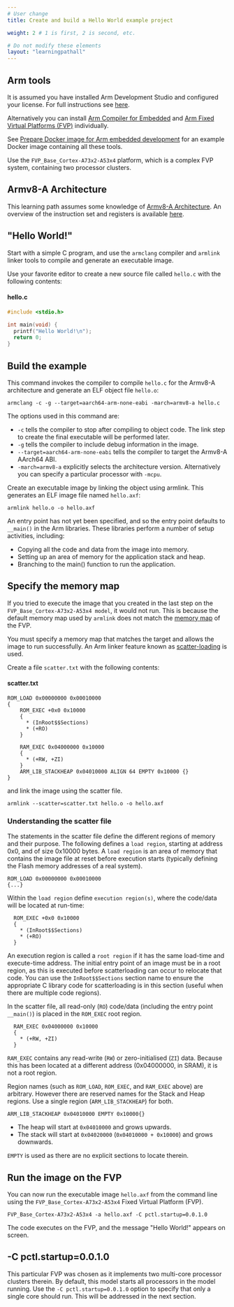 ```yaml
---
# User change
title: Create and build a Hello World example project

weight: 2 # 1 is first, 2 is second, etc.

# Do not modify these elements
layout: "learningpathall"
---
```


## Arm tools

It is assumed you have installed Arm Development Studio and configured your license. For full instructions see [here](/install-guides/armds/).

Alternatively you can install [Arm Compiler for Embedded](/install-guides/armclang/) and [Arm Fixed Virtual Platforms (FVP)](/install-guides/fm#fvp) individually.

See [Prepare Docker image for Arm embedded development](/learning-paths/cross-platform/docker/) for an example Docker image containing all these tools.

Use the `FVP_Base_Cortex-A73x2-A53x4` platform, which is a complex FVP system, containing two processor clusters.

## Armv8-A Architecture

This learning path assumes some knowledge of [Armv8-A Architecture](https://developer.arm.com/Architectures/A-Profile%20Architecture). An overview of the instruction set and registers is available [here](https://developer.arm.com/downloads/-/exploration-tools).

## "Hello World!"

Start with a simple C program, and use the `armclang` compiler and `armlink` linker tools to compile and generate an executable image.

Use your favorite editor to create a new source file called `hello.c` with the following contents:
#### hello.c
```C
#include <stdio.h>

int main(void) {
  printf("Hello World!\n");
  return 0;
}
```
## Build the example

This command invokes the compiler to compile `hello.c` for the Armv8-A architecture and generate an ELF object file `hello.o`:
```console
armclang -c -g --target=aarch64-arm-none-eabi -march=armv8-a hello.c
```

The options used in this command are:
- `-c` tells the compiler to stop after compiling to object code. The link step to create the final executable will be performed later.
- `-g` tells the compiler to include debug information in the image.
- `--target=aarch64-arm-none-eabi` tells the compiler to target the Armv8-A AArch64 ABI.
- `-march=armv8-a` explicitly selects the architecture version. Alternatively you can specify a particular processor with `-mcpu`.

Create an executable image by linking the object using armlink. This generates an ELF image file named `hello.axf`:
```console
armlink hello.o -o hello.axf
```
An entry point has not yet been specified, and so the entry point defaults to` __main()` in the Arm libraries. These libraries perform a number of setup activities, including:

- Copying all the code and data from the image into memory.
- Setting up an area of memory for the application stack and heap.
- Branching to the main() function to run the application.

## Specify the memory map

If you tried to execute the image that you created in the last step on the `FVP_Base_Cortex-A73x2-A53x4 model`, it would not run. This is because the default memory map used by `armlink` does not match the [memory map](https://developer.arm.com/documentation/100964/latest/Base-Platform/Base---memory/Base-Platform-memory-map) of the FVP.

You must specify a memory map that matches the target and allows the image to run successfully. An Arm linker feature known as [scatter-loading](https://developer.arm.com/documentation/101754/latest/armlink-Reference/Scatter-loading-Features) is used.

Create a file `scatter.txt` with the following contents:
#### scatter.txt
```console
ROM_LOAD 0x00000000 0x00010000
{
    ROM_EXEC +0x0 0x10000
    {
      * (InRoot$$Sections)
      * (+RO)
    }

    RAM_EXEC 0x04000000 0x10000
    {
      * (+RW, +ZI)
    }
    ARM_LIB_STACKHEAP 0x04010000 ALIGN 64 EMPTY 0x10000 {}
}
```
and link the image using the scatter file.
```console
armlink --scatter=scatter.txt hello.o -o hello.axf
```
### Understanding the scatter file

The statements in the scatter file define the different regions of memory and their purpose. The following defines a `load region`, starting at address 0x0, and of size 0x10000 bytes. A `load region` is an area of memory that contains the image file at reset before execution starts (typically defining the Flash memory addresses of a real system).
```output
ROM_LOAD 0x00000000 0x00010000
{...}
```

Within the `load region` define `execution region(s)`, where the code/data will be located at run-time:
```output
  ROM_EXEC +0x0 0x10000
  {
    * (InRoot$$Sections)
    * (+RO)
  }
```
An execution region is called a `root region` if it has the same load-time and execute-time address. The initial entry point of an image must be in a root region, as this is executed before scatterloading can occur to relocate that code. You can use the `InRoot$$Sections` section name to ensure the appropriate C library code for scatterloading is in this section (useful when there are multiple code regions).

In the scatter file, all read-only (`RO`) code/data (including the entry point `__main()`) is placed in the `ROM_EXEC` root region.
```output
  RAM_EXEC 0x04000000 0x10000
  {
    * (+RW, +ZI)
  }
```
`RAM_EXEC` contains any read-write (`RW`) or zero-initialised (`ZI`) data. Because this has been located at a different address (0x04000000, in SRAM), it is not a root region.

Region names (such as `ROM_LOAD`, `ROM_EXEC`, and `RAM_EXEC` above) are arbitrary. However there are reserved names for the Stack and Heap regions. Use a single region (`ARM_LIB_STACKHEAP`) for both.
```output
ARM_LIB_STACKHEAP 0x04010000 EMPTY 0x10000{}
```
* The heap will start at `0x04010000` and grows upwards.
* The stack will start at `0x04020000` (`0x04010000 + 0x10000`) and grows downwards.

`EMPTY` is used as there are no explicit sections to locate therein.

## Run the image on the FVP

You can now run the executable image `hello.axf` from the command line using the `FVP_Base_Cortex-A73x2-A53x4` Fixed Virtual Platform (FVP).
```console
FVP_Base_Cortex-A73x2-A53x4 -a hello.axf -C pctl.startup=0.0.1.0
```
The code executes on the FVP, and the message "Hello World!" appears on screen.

## -C pctl.startup=0.0.1.0

This particular FVP was chosen as it implements two multi-core processor clusters therein. By default, this model starts all processors in the model running. Use the `-C pctl.startup=0.0.1.0` option to specify that only a single core should run. This will be addressed in the next section.
